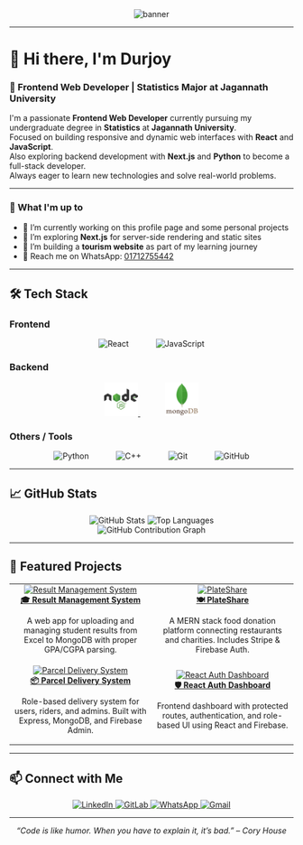 <!-- Banner Image -->
<div align="center">
  <img src="https://arturssmirnovs.github.io/github-profile-readme-generator/images/banner.png" alt="banner" />
</div>

---

<!-- Name & Designation -->
# 👋 Hi there, I'm Durjoy  
### 🎯 Frontend Web Developer | Statistics Major at Jagannath University

<!-- About Me Section -->
I'm a passionate **Frontend Web Developer** currently pursuing my undergraduate degree in **Statistics** at **Jagannath University**.  
Focused on building responsive and dynamic web interfaces with **React** and **JavaScript**.  
Also exploring backend development with **Next.js** and **Python** to become a full-stack developer.  
Always eager to learn new technologies and solve real-world problems.

---

<!-- Current Activities -->
### 🚀 What I'm up to

- 🔭 I’m currently working on this profile page and some personal projects  
- 🌱 I’m exploring **Next.js** for server-side rendering and static sites  
- 💬 I’m building a **tourism website** as part of my learning journey  
- 📱 Reach me on WhatsApp: [01712755442](https://wa.me/8801712755442)  

---

<!-- Skills Section -->
## 🛠️ Tech Stack

### Frontend  
<div align="center">
  <img src="https://cdn.jsdelivr.net/gh/devicons/devicon/icons/react/react-original.svg" height="60" alt="React" />
  <img width="40" />
  <img src="https://cdn.jsdelivr.net/gh/devicons/devicon/icons/javascript/javascript-original.svg" height="60" alt="JavaScript" />
</div>

### Backend  
<div align="center" style="margin-top: 10px;">
  <a href="https://nodejs.org" target="_blank" rel="noreferrer">
    <img src="https://raw.githubusercontent.com/devicons/devicon/master/icons/nodejs/nodejs-original-wordmark.svg" alt="nodejs" width="60" height="60" />
  </a>
  <img width="40" />
  <a href="https://www.mongodb.com/" target="_blank" rel="noreferrer">
    <img src="https://raw.githubusercontent.com/devicons/devicon/master/icons/mongodb/mongodb-original-wordmark.svg" alt="mongodb" width="60" height="60" />
  </a>
</div>

### Others / Tools  
<div align="center" style="margin-top: 10px;">
  <img src="https://cdn.jsdelivr.net/gh/devicons/devicon/icons/python/python-original.svg" height="60" alt="Python" />
  <img width="40" />
  <img src="https://cdn.jsdelivr.net/gh/devicons/devicon/icons/cplusplus/cplusplus-original.svg" height="60" alt="C++" />
  <img width="40" />
  <img src="https://cdn.jsdelivr.net/gh/devicons/devicon/icons/git/git-original.svg" height="60" alt="Git" />
  <img width="40" />
  <img src="https://github.githubassets.com/images/modules/logos_page/GitHub-Mark.png" height="60" alt="GitHub" />
</div>


---

<!-- Relevant GitHub Stats -->
## 📈 GitHub Stats

<div align="center">
  <!-- Number of contributions, commits, stars, etc -->
  <img src="https://github-readme-stats.vercel.app/api?username=rahmandurjoy04&show_icons=true&theme=tokyonight&include_all_commits=true&count_private=true&hide_border=false" height="160" alt="GitHub Stats" />
  
  <!-- Languages used -->
  <img src="https://github-readme-stats.vercel.app/api/top-langs?username=rahmandurjoy04&layout=compact&langs_count=6&theme=radical&hide_border=false" height="160" alt="Top Languages" />
</div>

<div align="center">
  <!-- Contribution Graph -->
  <img src="https://github-readme-activity-graph.vercel.app/graph?username=rahmandurjoy04&radius=16&theme=react&area=true" height="300" alt="GitHub Contribution Graph" />
</div>

---

<!-- Featured Projects -->
## 📌 Featured Projects

<table align="center">
  <tr>
    <td align="center" width="50%">
      <a href="https://github.com/rahmandurjoy04/result-management-system" target="_blank">
        <img src="https://i.ibb.co/T2cpBd5/888.jpg" width="100%" alt="Result Management System" />
        <br />
        <strong>🎓 Result Management System</strong>
      </a>
      <p>A web app for uploading and managing student results from Excel to MongoDB with proper GPA/CGPA parsing.</p>
    </td>
    <td align="center" width="50%">
      <a href="https://github.com/rahmandurjoy04/plateshare" target="_blank">
        <img src="https://i.ibb.co/vV8y9SY/food-donation.jpg" width="100%" alt="PlateShare" />
        <br />
        <strong>🍽️ PlateShare</strong>
      </a>
      <p>A MERN stack food donation platform connecting restaurants and charities. Includes Stripe & Firebase Auth.</p>
    </td>
  </tr>
  <tr>
    <td align="center" width="50%">
      <a href="https://github.com/rahmandurjoy04/parcel-delivery-system" target="_blank">
        <img src="https://i.ibb.co/ZVW0cBr/parcel.jpg" width="100%" alt="Parcel Delivery System" />
        <br />
        <strong>📦 Parcel Delivery System</strong>
      </a>
      <p>Role-based delivery system for users, riders, and admins. Built with Express, MongoDB, and Firebase Admin.</p>
    </td>
    <td align="center" width="50%">
      <a href="https://github.com/rahmandurjoy04/react-auth-dashboard" target="_blank">
        <img src="https://i.ibb.co/SvKQdxF/dashboard.jpg" width="100%" alt="React Auth Dashboard" />
        <br />
        <strong>🛡️ React Auth Dashboard</strong>
      </a>
      <p>Frontend dashboard with protected routes, authentication, and role-based UI using React and Firebase.</p>
    </td>
  </tr>
</table>

---

<!-- Social Links -->
## 📫 Connect with Me

<div align="center">
  <a href="https://www.linkedin.com/in/durjoy4004/" target="_blank">
    <img src="https://raw.githubusercontent.com/maurodesouza/profile-readme-generator/master/src/assets/icons/social/linkedin/default.svg" width="160" height="40" alt="LinkedIn" />
  </a>
  <a href="https://gitlab.com/rahmandurjoy04" target="_blank">
    <img src="https://raw.githubusercontent.com/maurodesouza/profile-readme-generator/master/src/assets/icons/social/gitlab/default.svg" width="160" height="40" alt="GitLab" />
  </a>
  <a href="https://wa.me/8801712755442" target="_blank">
    <img src="https://raw.githubusercontent.com/maurodesouza/profile-readme-generator/master/src/assets/icons/social/whatsapp/default.svg" width="160" height="40" alt="WhatsApp" />
  </a>
  <a href="mailto:naimur.durjoy.dev@gmail.com" target="_blank">
    <img src="https://raw.githubusercontent.com/maurodesouza/profile-readme-generator/master/src/assets/icons/social/gmail/default.svg" width="160" height="40" alt="Gmail" />
  </a>
</div>

---

<!-- Footer Quote -->
<p align="center"><i>“Code is like humor. When you have to explain it, it’s bad.” – Cory House</i></p>
